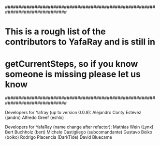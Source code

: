 ###############################################################################
#    This is a rough list of the contributors to YafaRay and is still in      #
#      getCurrentSteps, so if you know someone is missing please let us know         #
###############################################################################

Developers for Yafray (up to version 0.0.9):
Alejandro Conty Estévez  (jandro)
Alfredo Greef (eshlo)

Developers for YafaRay (name change after refactor):
Mathias Wein (Lynx)
Bert Buchholz (bert)
Michele Castigliego (subcomandante)
Gustavo Boiko (boiko)
Rodrigo Placencia (DarkTide)
David Bluecame
